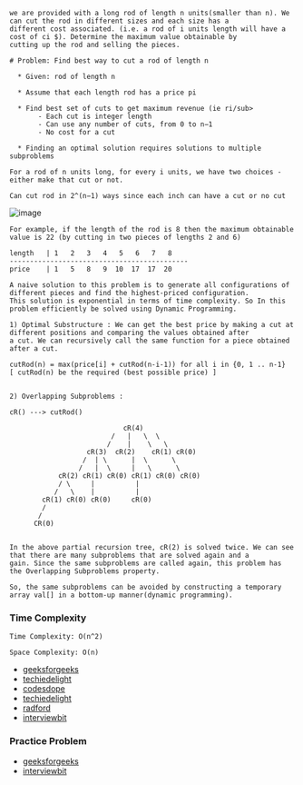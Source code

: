 ```
we are provided with a long rod of length n units(smaller than n). We can cut the rod in different sizes and each size has a 
different cost associated. (i.e. a rod of i units length will have a cost of ci $). Determine the maximum value obtainable by
cutting up the rod and selling the pieces. 
```
```
# Problem: Find best way to cut a rod of length n

  * Given: rod of length n

  * Assume that each length rod has a price pi

  * Find best set of cuts to get maximum revenue (ie ri/sub>
       - Each cut is integer length
       - Can use any number of cuts, from 0 to n−1
       - No cost for a cut

  * Finding an optimal solution requires solutions to multiple subproblems
```
```
For a rod of n units long, for every i units, we have two choices - either make that cut or not.

Can cut rod in 2^(n−1) ways since each inch can have a cut or no cut
```
![image](https://user-images.githubusercontent.com/59710234/173338669-863075e7-5a78-4bca-9e6d-d4fd667bfd37.png)
```
For example, if the length of the rod is 8 then the maximum obtainable value is 22 (by cutting in two pieces of lengths 2 and 6) 

length   | 1   2   3   4   5   6   7   8  
--------------------------------------------
price    | 1   5   8   9  10  17  17  20
```
```
A naive solution to this problem is to generate all configurations of different pieces and find the highest-priced configuration. 
This solution is exponential in terms of time complexity. So In this problem efficiently be solved using Dynamic Programming.

1) Optimal Substructure : We can get the best price by making a cut at different positions and comparing the values obtained after 
a cut. We can recursively call the same function for a piece obtained after a cut.

cutRod(n) = max(price[i] + cutRod(n-i-1)) for all i in {0, 1 .. n-1}
[ cutRod(n) be the required (best possible price) ]


2) Overlapping Subproblems :

cR() ---> cutRod() 

                            cR(4)
                         /   |   \  \   
                        /    |    \   \             
                   cR(3)  cR(2)    cR(1) cR(0)
                  /  | \      |  \      \ 
                 /   |  \     |   \      \ 
            cR(2) cR(1) cR(0) cR(1) cR(0) cR(0)
            / \     |          |
           /   \    |          |   
        cR(1) cR(0) cR(0)     cR(0)
        /
       /
      CR(0)
      
      
In the above partial recursion tree, cR(2) is solved twice. We can see that there are many subproblems that are solved again and a
gain. Since the same subproblems are called again, this problem has the Overlapping Subproblems property.

So, the same subproblems can be avoided by constructing a temporary array val[] in a bottom-up manner(dynamic programming). 
```

### Time Complexity
```
Time Complexity: O(n^2)

Space Complexity: O(n)
```

- [geeksforgeeks](https://www.geeksforgeeks.org/cutting-a-rod-dp-13/)
- [techiedelight](https://www.techiedelight.com/rod-cutting/)
- [codesdope](https://www.codesdope.com/course/algorithms-rod-cutting/)
- [techiedelight](https://www.techiedelight.com/rod-cutting/)
- [radford](https://sites.radford.edu/~nokie/classes/360/dp-rod-cutting.html)
- [interviewbit](https://www.interviewbit.com/blog/rod-cutting-problem/)

### Practice Problem

- [geeksforgeeks](https://practice.geeksforgeeks.org/problems/rod-cutting0840/1/)
- [interviewbit](https://www.interviewbit.com/problems/rod-cutting/)
